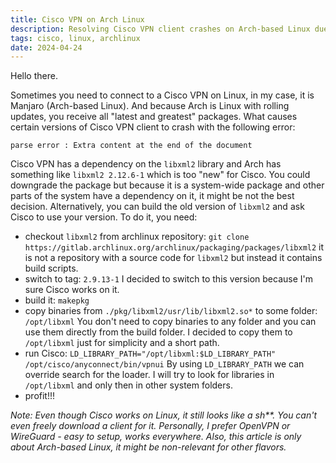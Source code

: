 ```yaml
---
title: Cisco VPN on Arch Linux
description: Resolving Cisco VPN client crashes on Arch-based Linux due to libxml2 version conflict. Learn how to build and use an older version of libxml2.
tags: cisco, linux, archlinux
date: 2024-04-24
---
```


Hello there.

Sometimes you need to connect to a Cisco VPN on Linux, in my case, it is Manjaro (Arch-based Linux). And because Arch is Linux with rolling updates, you receive all "latest and greatest" packages. What causes certain versions of Cisco VPN client to crash with the following error:

```
parse error : Extra content at the end of the document
```

Cisco VPN has a dependency on the `libxml2` library and Arch has something like `libxml2 2.12.6-1` which is too "new" for Cisco. You could downgrade the package but because it is a system-wide package and other parts of the system have a dependency on it, it might be not the best decision. Alternatively, you can build the old version of `libxml2` and ask Cisco to use your version. To do it, you need:

- checkout `libxml2` from archlinux repository: `git clone https://gitlab.archlinux.org/archlinux/packaging/packages/libxml2`
  it is not a repository with a source code for `libxml2` but instead it contains build scripts.
- switch to tag: `2.9.13-1`
  I decided to switch to this version because I'm sure Cisco works on it.
- build it: `makepkg`
- copy binaries from `./pkg/libxml2/usr/lib/libxml2.so*` to some folder: `/opt/libxml`
  You don't need to copy binaries to any folder and you can use them directly from the build folder. I decided to copy them to `/opt/libxml` just for simplicity and a short path.
- run Cisco: `LD_LIBRARY_PATH="/opt/libxml:$LD_LIBRARY_PATH" /opt/cisco/anyconnect/bin/vpnui`
  By using `LD_LIBRARY_PATH` we can override search for the loader. I will try to look for libraries in `/opt/libxml` and only then in other system folders.
- profit!!!

_Note: Even though Cisco works on Linux, it still looks like a sh**. You can't even freely download a client for it. Personally, I prefer OpenVPN or WireGuard - easy to setup, works everywhere. Also, this article is only about Arch-based Linux, it might be non-relevant for other flavors._